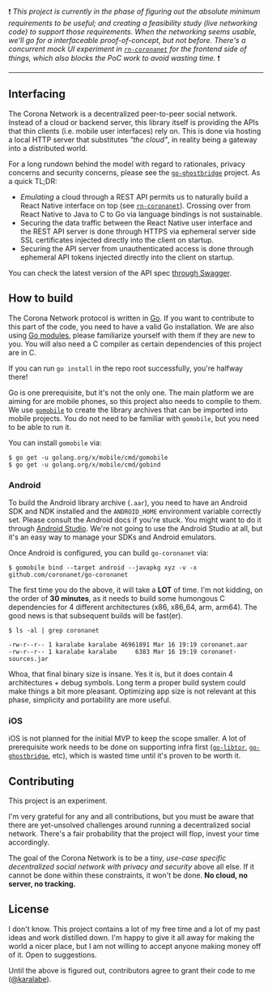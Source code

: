 :exclamation: *This project is currently in the phase of figuring out the absolute minimum requirements to be useful; and creating a feasibility study (live networking code) to support those requirements. When the networking seems usable, we'll go for a interfaceable proof-of-concept, but not before. There's a concurrent mock UI experiment in [`rn-coronanet`](https://github.com/coronanet/rn-coronanet) for the frontend side of things, which also blocks the PoC work to avoid wasting time.* :exclamation:

---

## Interfacing

The Corona Network is a decentralized peer-to-peer social network. Instead of a cloud or backend server, this library itself is providing the APIs that thin clients (i.e. mobile user interfaces) rely on. This is done via hosting a local HTTP server that substitutes *"the cloud"*, in reality being a gateway into a distributed world.

For a long rundown behind the model with regard to rationales, privacy concerns and security concerns, please see the [`go-ghostbridge`](https://github.com/ipsn/go-ghostbridge) project. As a quick TL;DR:

* *Emulating* a cloud through a REST API permits us to naturally build a React Native interface on top (see [`rn-coronanet`](https://github.com/coronanet/rn-coronanet)). Crossing over from React Native to Java to C to Go via language bindings is not sustainable.
* Securing the data traffic between the React Native user interface and the REST API server is done through HTTPS via ephemeral server side SSL certificates injected directly into the client on startup.
* Securing the API server from unauthenticated access is done through ephemeral API tokens injected directly into the client on startup.

You can check the latest version of the API spec [through Swagger](https://editor.swagger.io/?url=https://raw.githubusercontent.com/coronanet/go-coronanet/master/spec/api.yaml).

## How to build

The Corona Network protocol is written in [Go](https://golang.org/). If you want to contribute to this part of the code, you need to have a valid Go installation. We are also using [Go modules](https://blog.golang.org/using-go-modules), please familiarize yourself with them if they are new to you. You will also need a C compiler as certain dependencies of this project are in C.

If you can run `go install` in the repo root successfully, you're halfway there!

Go is one prerequisite, but it's not the only one. The main platform we are aiming for are mobile phones, so this project also needs to compile to them. We use [`gomobile`](https://github.com/golang/mobile/) to create the library archives that can be imported into mobile projects. You do not need to be familiar with `gomobile`, but you need to be able to run it.

You can install `gomobile` via:

```
$ go get -u golang.org/x/mobile/cmd/gomobile
$ go get -u golang.org/x/mobile/cmd/gobind
```

### Android

To build the Android library archive (`.aar`), you need to have an Android SDK and NDK installed and the `ANDROID_HOME` environment variable correctly set. Please consult the Android docs if you're stuck. You might want to do it through [Android Studio](https://developer.android.com/studio). We're not going to use the Android Studio at all, but it's an easy way to manage your SDKs and Android emulators.

Once Android is configured, you can build `go-coronanet` via:

```
$ gomobile bind --target android --javapkg xyz -v -x github.com/coronanet/go-coronanet
```

The first time you do the above, it will take a **LOT** of time. I'm not kidding, on the order of **30 minutes**, as it needs to build some humongous C dependencies for 4 different architectures (x86, x86_64, arm, arm64). The good news is that subsequent builds will be fast(er).

```
$ ls -al | grep coronanet

-rw-r--r-- 1 karalabe karalabe 46961891 Mar 16 19:19 coronanet.aar
-rw-r--r-- 1 karalabe karalabe     6383 Mar 16 19:19 coronanet-sources.jar
```

Whoa, that final binary size is insane. Yes it is, but it does contain 4 architectures + debug symbols. Long term a proper build system could make things a bit more pleasant. Optimizing app size is not relevant at this phase, simplicity and portability are more useful.

### iOS

iOS is not planned for the initial MVP to keep the scope smaller. A lot of prerequisite work needs to be done on supporting infra first ([`go-libtor`](https://github.com/ipsn/go-libtor), [`go-ghostbridge`](https://github.com/ipsn/go-ghostbridge), etc), which is wasted time until it's proven to be worth it.

## Contributing

This project is an experiment.

I'm very grateful for any and all contributions, but you must be aware that there are yet-unsolved challenges around running a decentralized social network. There's a fair probability that the project will flop, invest your time accordingly.

The goal of the Corona Network is to be a tiny, *use-case specific decentralized social network with privacy and security* above all else. If it cannot be done within these constraints, it won't be done. **No cloud, no server, no tracking.**

## License

I don't know. This project contains a lot of my free time and a lot of my past ideas and work distilled down. I'm happy to give it all away for making the world a nicer place, but I am not willing to accept anyone making money off of it. Open to suggestions.

Until the above is figured out, contributors agree to grant their code to me ([@karalabe](https://github.com/karalabe)).
